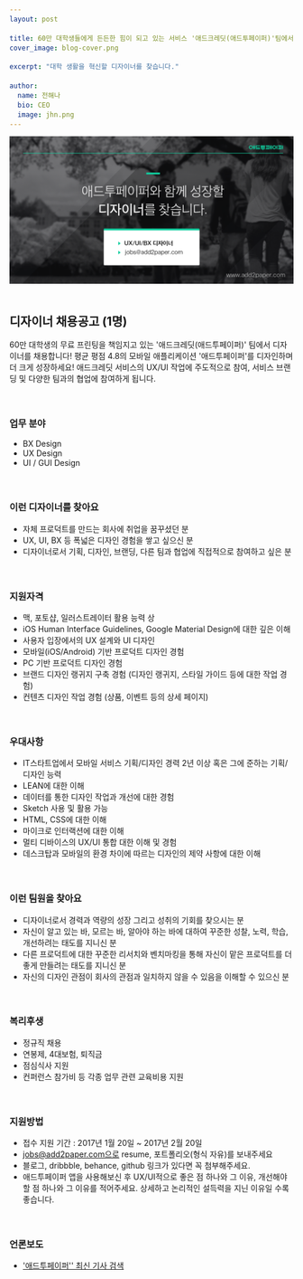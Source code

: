 ```yaml
---
layout: post

title: 60만 대학생들에게 든든한 힘이 되고 있는 서비스 '애드크레딧(애드투페이퍼)'팀에서 디자이너를 채용합니다!
cover_image: blog-cover.png

excerpt: "대학 생활을 혁신할 디자이너를 찾습니다."

author:
  name: 전해나
  bio: CEO
  image: jhn.png
---
```


![디자이너 채용](/images/recruiting_designer_header_senior.png)  
<br/>

## 디자이너 채용공고 (1명)

60만 대학생의 무료 프린팅을 책임지고 있는 '애드크레딧(애드투페이퍼)' 팀에서 디자이너를 채용합니다! 
평균 평점 4.8의 모바일 애플리케이션 '애드투페이퍼'를 디자인하며 더 크게 성장하세요!
애드크레딧 서비스의 UX/UI 작업에 주도적으로 참여, 서비스 브랜딩 및 다양한 팀과의 협업에 참여하게 됩니다.
<br/><br/><br/>

### 업무 분야
* BX Design
* UX Design
* UI / GUI Design
<br/><br/><br/>

### 이런 디자이너를 찾아요
* 자체 프로덕트를 만드는 회사에 취업을 꿈꾸셨던 분
* UX, UI, BX 등 폭넓은 디자인 경험을 쌓고 싶으신 분
* 디자이너로서 기획, 디자인, 브랜딩, 다른 팀과 협업에 직접적으로 참여하고 싶은 분
<br/><br/><br/>

### 지원자격
* 맥, 포토샵, 일러스트레이터 활용 능력 상
* iOS Human Interface Guidelines, Google Material Design에 대한 깊은 이해
* 사용자 입장에서의 UX 설계와 UI 디자인
* 모바일(iOS/Android) 기반 프로덕트 디자인 경험
* PC 기반 프로덕트 디자인 경험
* 브랜드 디자인 랭귀지 구축 경험 (디자인 랭귀지, 스타일 가이드 등에 대한 작업 경험)
* 컨텐츠 디자인 작업 경험 (상품, 이벤트 등의 상세 페이지)
<br/><br/><br/>

### 우대사항
* IT스타트업에서 모바일 서비스 기획/디자인 경력 2년 이상 혹은 그에 준하는 기획/디자인 능력
* LEAN에 대한 이해
* 데이터를 통한 디자인 작업과 개선에 대한 경험
* Sketch 사용 및 활용 가능
* HTML, CSS에 대한 이해
* 마이크로 인터랙션에 대한 이해
* 멀티 디바이스의 UX/UI 통합 대한 이해 및 경험
* 데스크탑과 모바일의 환경 차이에 따르는 디자인의 제약 사항에 대한 이해
<br/><br/><br/>

### 이런 팀원을 찾아요
* 디자이너로서 경력과 역량의 성장 그리고 성취의 기회를 찾으시는 분
* 자신이 알고 있는 바, 모르는 바, 알아야 하는 바에 대하여 꾸준한 성찰, 노력, 학습, 개선하려는 태도를 지니신 분
* 다른 프로덕트에 대한 꾸준한 리서치와 벤치마킹을 통해 자신이 맡은 프로덕트를 더 좋게 만들려는 태도를 지니신 분
* 자신의 디자인 관점이 회사의 관점과 일치하지 않을 수 있음을 이해할 수 있으신 분
<br/><br/><br/>

### 복리후생
* 정규직 채용
* 연봉제, 4대보험, 퇴직금
* 점심식사 지원
* 컨퍼런스 참가비 등 각종 업무 관련 교육비용 지원 
<br/><br/><br/>

### 지원방법
* 접수 지원 기간 : 2017년 1월 20일 ~ 2017년 2월 20일
* jobs@add2paper.com으로 resume, 포트폴리오(형식 자유)를 보내주세요
* 블로그, dribbble, behance, github 링크가 있다면 꼭 첨부해주세요.
* 애드투페이퍼 앱을 사용해보신 후 UX/UI적으로 좋은 점 하나와 그 이유, 개선해야 할 점 하나와 그 이유를 적어주세요. 상세하고 논리적인 설득력을 지닌 이유일 수록 좋습니다.
<br/><br/><br/>

### 언론보도
* ['애드투페이퍼'' 최신 기사 검색](http://search.daum.net/search?w=news&cluster=n&q=%EC%95%A0%EB%93%9C%ED%88%AC%ED%8E%98%EC%9D%B4%ED%8D%BC&sort=1)
<br/><br/><br/>